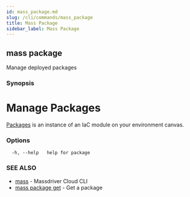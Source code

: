 ```yaml
---
id: mass_package.md
slug: /cli/commands/mass_package
title: Mass Package
sidebar_label: Mass Package
---
```

## mass package

Manage deployed packages

### Synopsis

# Manage Packages

[Packages](https://docs.massdriver.cloud/concepts/packages) is an instance of an IaC module on your environment canvas.


### Options

```
  -h, --help   help for package
```

### SEE ALSO

* [mass](/cli/commands/mass)	 - Massdriver Cloud CLI
* [mass package get](/cli/commands/mass_package_get)	 - Get a package

